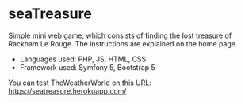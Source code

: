 # seaTreasure

Simple mini web game, which consists of finding the lost treasure of Rackham Le Rouge.
The instructions are explained on the home page.

- Languages used: PHP, JS, HTML, CSS
- Framework used: Symfony 5, Bootstrap 5

You can test TheWeatherWorld on this URL: https://seatreasure.herokuapp.com/




